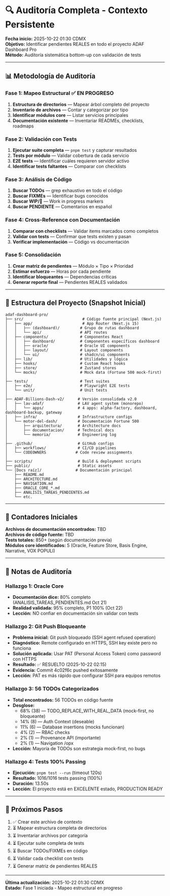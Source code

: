 # 🔍 Auditoría Completa - Contexto Persistente

**Fecha inicio:** 2025-10-22 01:30 CDMX  
**Objetivo:** Identificar pendientes REALES en todo el proyecto ADAF Dashboard Pro  
**Método:** Auditoría sistemática bottom-up con validación de tests

---

## 📊 Metodología de Auditoría

### Fase 1: Mapeo Estructural ✅ EN PROGRESO

1. **Estructura de directorios** — Mapear árbol completo del proyecto
2. **Inventario de archivos** — Contar y categorizar por tipo
3. **Identificar módulos core** — Listar servicios principales
4. **Documentación existente** — Inventariar READMEs, checklists, roadmaps

### Fase 2: Validación con Tests

1. **Ejecutar suite completa** — `pnpm test` y capturar resultados
2. **Tests por módulo** — Validar cobertura de cada servicio
3. **E2E tests** — Identificar cuáles requieren servidor activo
4. **Identificar tests faltantes** — Comparar con checklists

### Fase 3: Análisis de Código

1. **Buscar TODOs** — grep exhaustivo en todo el código
2. **Buscar FIXMEs** — Identificar bugs conocidos
3. **Buscar WIP/🚧** — Work in progress markers
4. **Buscar PENDIENTE** — Comentarios en español

### Fase 4: Cross-Reference con Documentación

1. **Comparar con checklists** — Validar items marcados como completos
2. **Validar con tests** — Confirmar que tests existen y pasan
3. **Verificar implementación** — Código vs documentación

### Fase 5: Consolidación

1. **Crear matriz de pendientes** — Módulo × Tipo × Prioridad
2. **Estimar esfuerzo** — Horas por cada pendiente
3. **Identificar bloqueantes** — Dependencias críticas
4. **Generar reporte final** — Pendientes REALES validados

---

## 📁 Estructura del Proyecto (Snapshot Inicial)

```
adaf-dashboard-pro/
├── src/                          # Código fuente principal (Next.js)
│   ├── app/                      # App Router (Next.js 15)
│   │   ├── (dashboard)/         # Grupo de rutas dashboard
│   │   └── api/                 # API routes
│   ├── components/              # Componentes React
│   │   ├── dashboard/           # Componentes específicos dashboard
│   │   ├── oracle/              # Oracle UI components
│   │   ├── layout/              # Layout components
│   │   └── ui/                  # shadcn/ui components
│   ├── lib/                     # Utilidades y lógica
│   ├── hooks/                   # Custom React hooks
│   ├── store/                   # Zustand stores
│   └── mocks/                   # Mock data (Fortune 500 mock-first)
│
├── tests/                       # Test suites
│   ├── e2e/                     # Playwright E2E tests
│   └── unit/                    # Unit tests
│
├── ADAF-Billions-Dash-v2/      # Versión consolidada v2.0
│   ├── lav-adaf/               # LAV agent system (monorepo)
│   │   └── apps/               # 4 apps: alpha-factory, dashboard, dashboard-backup, gateway
│   ├── infra/                  # Infrastructure configs
│   └── motor-del-dash/         # Documentación Fortune 500
│       ├── arquitectura/       # Architecture docs
│       ├── documentacion/      # Technical docs
│       └── memoria/            # Engineering log
│
├── .github/                    # GitHub configs
│   ├── workflows/              # CI/CD pipelines
│   └── CODEOWNERS             # Code review assignments
│
├── scripts/                    # Build & deployment scripts
├── public/                     # Static assets
└── [Docs raíz]/               # Documentación principal
    ├── README.md
    ├── ARCHITECTURE.md
    ├── NAVIGATION.md
    ├── ORACLE_CORE_*.md
    ├── ANALISIS_TAREAS_PENDIENTES.md
    └── etc.
```

---

## 🔢 Contadores Iniciales

**Archivos de documentación encontrados:** TBD  
**Archivos de código fuente:** TBD  
**Tests totales:** 850+ (según documentación previa)  
**Módulos core identificados:** 5 (Oracle, Feature Store, Basis Engine, Narrative, VOX POPULI)

---

## 📝 Notas de Auditoría

### Hallazgo 1: Oracle Core

- **Documentación dice:** 80% completo (ANALISIS_TAREAS_PENDIENTES.md Oct 21)
- **Realidad validada:** 95% completo, P1 100% (Oct 22)
- **Lección:** NO confiar en documentación sin validar con tests

### Hallazgo 2: Git Push Bloqueante

- **Problema inicial:** Git push bloqueado (SSH agent refused operation)
- **Diagnóstico:** Remote configurado en HTTPS, SSH key existe pero no funciona
- **Solución aplicada:** Usar PAT (Personal Access Token) como password con HTTPS
- **Resultado:** ✅ RESUELTO (2025-10-22 02:15)
- **Evidencia:** Commit 4c02f6c pushed exitosamente
- **Lección:** PAT es más rápido que configurar SSH para equipos remotos

### Hallazgo 3: 56 TODOs Categorizados

- **Total encontrados:** 56 TODOs en código fuente
- **Desglose:**
  - 68% (38) — TODO_REPLACE_WITH_REAL_DATA (mock-first, no bloqueante)
  - 14% (8) — Auth Context (deseable)
  - 11% (6) — Database insertions (mocks funcionan)
  - 4% (2) — RBAC checks
  - 2% (1) — Provenance API (importante)
  - 2% (1) — Navigation /opx
- **Lección:** Mayoría de TODOs son estrategia mock-first, no bugs

### Hallazgo 4: Tests 100% Passing

- **Ejecución:** `pnpm test --run` (timeout 120s)
- **Resultado:** 1016/1016 tests passing (100%)
- **Duración:** 13.50s
- **Lección:** El proyecto está en EXCELENTE estado, PRODUCTION READY

---

## 🎯 Próximos Pasos

1. ✅ Crear este archivo de contexto
2. ⏳ Mapear estructura completa de directorios
3. ⏳ Inventariar archivos por categoría
4. ⏳ Ejecutar suite completa de tests
5. ⏳ Buscar TODOs/FIXMEs en código
6. ⏳ Validar cada checklist con tests
7. ⏳ Generar matriz de pendientes REALES

---

**Última actualización:** 2025-10-22 01:30 CDMX  
**Estado:** Fase 1 iniciada - Mapeo estructural en progreso
